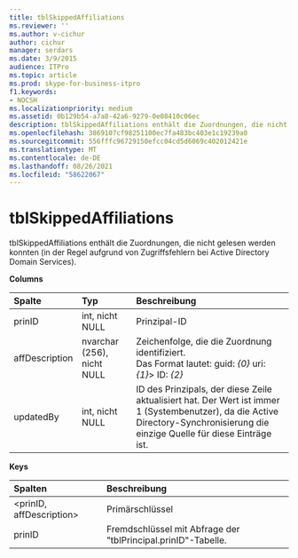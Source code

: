 ```yaml
---
title: tblSkippedAffiliations
ms.reviewer: ''
ms.author: v-cichur
author: cichur
manager: serdars
ms.date: 3/9/2015
audience: ITPro
ms.topic: article
ms.prod: skype-for-business-itpro
f1.keywords:
- NOCSH
ms.localizationpriority: medium
ms.assetid: 0b129b54-a7a8-42a6-9279-0e08410c06ec
description: tblSkippedAffiliations enthält die Zuordnungen, die nicht gelesen werden konnten (in der Regel aufgrund von Zugriffsfehlern bei Active Directory Domain Services).
ms.openlocfilehash: 3869107cf98251100ec7fa483bc403e1c19239a0
ms.sourcegitcommit: 556fffc96729150efcc04cd5d6069c402012421e
ms.translationtype: MT
ms.contentlocale: de-DE
ms.lasthandoff: 08/26/2021
ms.locfileid: "58622067"
---
```

# <a name="tblskippedaffiliations"></a>tblSkippedAffiliations
 
tblSkippedAffiliations enthält die Zuordnungen, die nicht gelesen werden konnten (in der Regel aufgrund von Zugriffsfehlern bei Active Directory Domain Services).
  
**Columns**

|**Spalte**|**Typ**|**Beschreibung**|
|:-----|:-----|:-----|
|prinID  <br/> |int, nicht NULL  <br/> |Prinzipal-ID  <br/> |
|affDescription  <br/> |nvarchar (256), nicht NULL  <br/> |Zeichenfolge, die die Zuordnung identifiziert.  <br/> Das Format lautet: guid:  _{0}_ uri: _{1}_> ID:  _{2}_ <br/> |
|updatedBy  <br/> |int, nicht NULL  <br/> |ID des Prinzipals, der diese Zeile aktualisiert hat. Der Wert ist immer 1 (Systembenutzer), da die Active Directory-Synchronisierung die einzige Quelle für diese Einträge ist.  <br/> |
   
**Keys**

|**Spalten**|**Beschreibung**|
|:-----|:-----|
|\<prinID, affDescription\>  <br/> |Primärschlüssel  <br/> |
|prinID  <br/> |Fremdschlüssel mit Abfrage der "tblPrincipal.prinID"-Tabelle.  <br/> |
   

